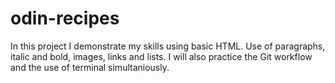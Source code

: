 # odin-recipes
In this project I demonstrate my skills using basic HTML. Use of paragraphs, italic and bold, images, links and lists. I will also practice the Git workflow and the use of terminal simultaniously.